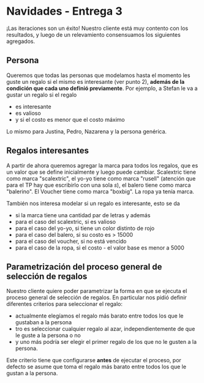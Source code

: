# **Navidades - Entrega** 3

¡Las iteraciones son un éxito! Nuestro cliente está muy contento con los resultados, y luego de un relevamiento consensuamos los siguientes agregados.

## Persona

Queremos que todas las personas que modelamos hasta el momento les guste un regalo si el mismo es interesante (ver punto 2), **además de la condición que cada uno definió previamente**. Por ejemplo, a Stefan le va a gustar un regalo si el regalo

- es interesante
- es valioso
- y si el costo es menor que el costo máximo

Lo mismo para Justina, Pedro, Nazarena y la persona genérica.

## Regalos interesantes

A partir de ahora queremos agregar la marca para todos los regalos, que es un valor que se define inicialmente y luego puede cambiar. Scalextric tiene como marca "scalextric", el yo-yo tiene como marca "rusell" (atención que para el TP hay que escribirlo con una sola _s_), el balero tiene como marca "balerino". El Voucher tiene como marca "boxbig". La ropa ya tenía marca.

También nos interesa modelar si un regalo es interesante, esto se da

- si la marca tiene una cantidad par de letras y además
- para el caso del scalextric, si es valioso
- para el caso del yo-yo, si tiene un color distinto de rojo
- para el caso del balero, si su costo es \> 15000
- para el caso del voucher, si no está vencido
- para el caso de la ropa, si el costo - el valor base es menor a 5000

## Parametrización del proceso general de selección de regalos

Nuestro cliente quiere poder parametrizar la forma en que se ejecuta el proceso general de selección de regalos. En particular nos pidió definir diferentes criterios para seleccionar el regalo:

- actualmente elegíamos el regalo más barato entre todos los que le gustaban a la persona
- tro es seleccionar cualquier regalo al azar, independientemente de que le guste a la persona o no
- y uno más podría ser elegir el primer regalo de los que no le gusten a la persona.

Este criterio tiene que configurarse **antes** de ejecutar el proceso, por defecto se asume que toma el regalo más barato entre todos los que le gustan a la persona.

